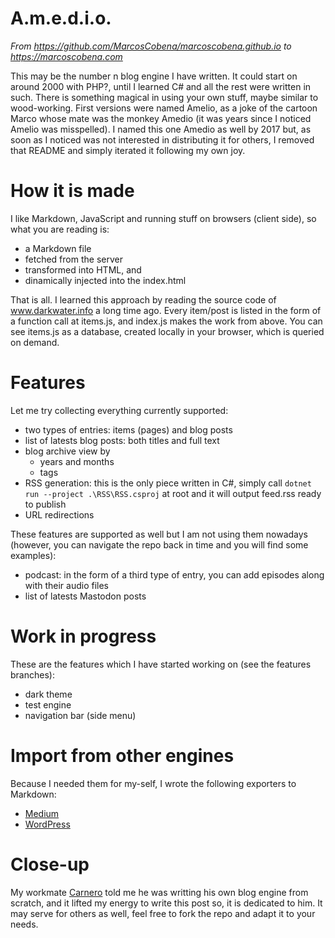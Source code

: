 # A.m.e.d.i.o.

*From <https://github.com/MarcosCobena/marcoscobena.github.io> to <https://marcoscobena.com>*

This may be the number n blog engine I have written. It could start on around 2000 with PHP?, until I learned C# and all the rest were written in such. There is something magical in using your own stuff, maybe similar to wood-working. First versions were named Amelio, as a joke of the cartoon Marco whose mate was the monkey Amedio (it was years since I noticed Amelio was misspelled). I named this one Amedio as well by 2017 but, as soon as I noticed was not interested in distributing it for others, I removed that README and simply iterated it following my own joy.

# How it is made

I like Markdown, JavaScript and running stuff on browsers (client side), so what you are reading is:
- a Markdown file
- fetched from the server
- transformed into HTML, and
- dinamically injected into the index.html

That is all. I learned this approach by reading the source code of www.darkwater.info a long time ago. Every item/post is listed in the form of a function call at items.js, and index.js makes the work from above. You can see items.js as a database, created locally in your browser, which is queried on demand.

# Features

Let me try collecting everything currently supported:
- two types of entries: items (pages) and blog posts
- list of latests blog posts: both titles and full text
- blog archive view by
    - years and months
    - tags
- RSS generation: this is the only piece written in C#, simply call `dotnet run --project .\RSS\RSS.csproj` at root and it will output feed.rss ready to publish
- URL redirections

These features are supported as well but I am not using them nowadays (however, you can navigate the repo back in time and you will find some examples):
- podcast: in the form of a third type of entry, you can add episodes along with their audio files
- list of latests Mastodon posts

# Work in progress

These are the features which I have started working on (see the features branches):
- dark theme
- test engine
- navigation bar (side menu)

# Import from other engines

Because I needed them for my-self, I wrote the following exporters to Markdown:
- [Medium](https://github.com/MarcosCobena/MediumExportToMarkdown)
- [WordPress](https://github.com/MarcosCobena/WordPressExportToMarkdown)

# Close-up

My workmate [Carnero](https://carnero.net) told me he was writting his own blog engine from scratch, and it lifted my energy to write this post so, it is dedicated to him. It may serve for others as well, feel free to fork the repo and adapt it to your needs.
